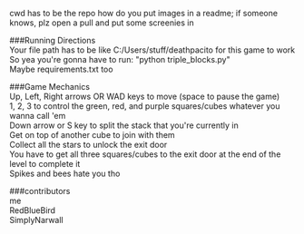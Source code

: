 cwd has to be the repo
how do you put images in a readme; if someone knows, plz open a pull and put some screenies in

###Running Directions   
Your file path has to be like C:/Users/stuff/deathpacito for this game to work  
So yea you're gonna have to run: "python triple_blocks.py"  
Maybe requirements.txt too

###Game Mechanics   
Up, Left, Right arrows OR WAD keys to move (space to pause the game)  
1, 2, 3 to control the green, red, and purple squares/cubes whatever you wanna call 'em   
Down arrow or S key to split the stack that you're currently in  
Get on top of another cube to join with them  
Collect all the stars to unlock the exit door  
You have to get all three squares/cubes to the exit door at the end of the level to complete it  
Spikes and bees hate you tho

###contributors  
me  
RedBlueBird  
SimplyNarwall  
